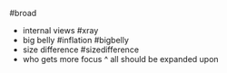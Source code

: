 #broad
- internal views #xray
- big belly #inflation #bigbelly
- size difference #sizedifference
- who gets more focus
^ all should be expanded upon